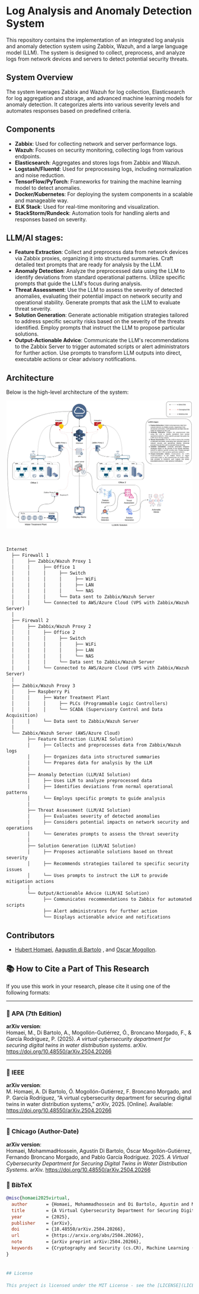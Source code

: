 # Log Analysis and Anomaly Detection System

This repository contains the implementation of an integrated log analysis and anomaly detection system using Zabbix, Wazuh, and a large language model (LLM). The system is designed to collect, preprocess, and analyze logs from network devices and servers to detect potential security threats. 

## System Overview 

The system leverages Zabbix and Wazuh for log collection, Elasticsearch for log aggregation and storage, and advanced machine learning models for anomaly detection. It categorizes alerts into various severity levels and automates responses based on predefined criteria.

## Components

- **Zabbix**: Used for collecting network and server performance logs.
- **Wazuh**: Focuses on security monitoring, collecting logs from various endpoints.
- **Elasticsearch**: Aggregates and stores logs from Zabbix and Wazuh.
- **Logstash/Fluentd**: Used for preprocessing logs, including normalization and noise reduction.
- **TensorFlow/PyTorch**: Frameworks for training the machine learning model to detect anomalies.
- **Docker/Kubernetes**: For deploying the system components in a scalable and manageable way.
- **ELK Stack**: Used for real-time monitoring and visualization.
- **StackStorm/Rundeck**: Automation tools for handling alerts and responses based on severity.


## LLM/AI stages:
- **Feature Extraction**: Collect and preprocess data from network devices via Zabbix proxies, organizing it into structured summaries. Craft detailed text prompts that are ready for analysis by the LLM.
- **Anomaly Detection**: Analyze the preprocessed data using the LLM to identify deviations from standard operational patterns. Utilize specific prompts that guide the LLM's focus during analysis.
- **Threat Assessment**: Use the LLM to assess the severity of detected anomalies, evaluating their potential impact on network security and operational stability. Generate prompts that ask the LLM to evaluate threat severity.
- **Solution Generation**: Generate actionable mitigation strategies tailored to address specific security risks based on the severity of the threats identified. Employ prompts that instruct the LLM to propose particular solutions.
- **Output-Actionable Advice**: Communicate the LLM's recommendations to the Zabbix Server to trigger automated scripts or alert administrators for further action. Use prompts to transform LLM outputs into direct, executable actions or clear advisory notifications.

## Architecture

Below is the high-level architecture of the system:

![Architecture Diagram](./CyberDiagram.webp)

```plaintext


```

```plaintext
Internet
  ├── Firewall 1
  │     ├── Zabbix/Wazuh Proxy 1
  │     │     ├── Office 1
  │     │     │     ├── Switch
  │     │     │     │     ├── WiFi
  │     │     │     │     ├── LAN
  │     │     │     │     └── NAS
  │     │     │     └── Data sent to Zabbix/Wazuh Server
  │     │     └── Connected to AWS/Azure Cloud (VPS with Zabbix/Wazuh Server)
  │
  ├── Firewall 2
  │     ├── Zabbix/Wazuh Proxy 2
  │     │     ├── Office 2
  │     │     │     ├── Switch
  │     │     │     │     ├── WiFi
  │     │     │     │     ├── LAN
  │     │     │     │     └── NAS
  │     │     │     └── Data sent to Zabbix/Wazuh Server
  │     │     └── Connected to AWS/Azure Cloud (VPS with Zabbix/Wazuh Server)
  │
  ├── Zabbix/Wazuh Proxy 3
  │     ├── Raspberry Pi
  │     │     ├── Water Treatment Plant
  │     │     │     ├── PLCs (Programmable Logic Controllers)
  │     │     │     └── SCADA (Supervisory Control and Data Acquisition)
  │     │     └── Data sent to Zabbix/Wazuh Server
  │
  └── Zabbix/Wazuh Server (AWS/Azure Cloud)
        ├── Feature Extraction (LLM/AI Solution)
        │     ├── Collects and preprocesses data from Zabbix/Wazuh logs
        │     ├── Organizes data into structured summaries
        │     └── Prepares data for analysis by the LLM
        │
        ├── Anomaly Detection (LLM/AI Solution)
        │     ├── Uses LLM to analyze preprocessed data
        │     ├── Identifies deviations from normal operational patterns
        │     └── Employs specific prompts to guide analysis
        │
        ├── Threat Assessment (LLM/AI Solution)
        │     ├── Evaluates severity of detected anomalies
        │     ├── Considers potential impacts on network security and operations
        │     └── Generates prompts to assess the threat severity
        │
        ├── Solution Generation (LLM/AI Solution)
        │     ├── Proposes actionable solutions based on threat severity
        │     ├── Recommends strategies tailored to specific security issues
        │     └── Uses prompts to instruct the LLM to provide mitigation actions
        │
        └── Output/Actionable Advice (LLM/AI Solution)
              ├── Communicates recommendations to Zabbix for automated scripts
              ├── Alert administrators for further action
              └── Displays actionable advice and notifications

```
## Contributors

- [Hubert Homaei](https://github.com/homaei), [Aagustin di Bartolo](https://github.com/Jacklamotta) , and [Oscar Mogollon](https://github.com/omogollo2).
  


## 📚 How to Cite a Part of This Research

If you use this work in your research, please cite it using one of the following formats:

---

### 📌 APA (7th Edition)

**arXiv version**:  
Homaei, M., Di Bartolo, A., Mogollón-Gutiérrez, Ó., Broncano Morgado, F., & García Rodríguez, P. (2025). *A virtual cybersecurity department for securing digital twins in water distribution systems*. arXiv. https://doi.org/10.48550/arXiv.2504.20266

---

### 📌 IEEE

**arXiv version**:  
M. Homaei, A. Di Bartolo, Ó. Mogollón-Gutiérrez, F. Broncano Morgado, and P. García Rodríguez, “A virtual cybersecurity department for securing digital twins in water distribution systems,” *arXiv*, 2025. [Online]. Available: https://doi.org/10.48550/arXiv.2504.20266

---

### 📌 Chicago (Author-Date)

**arXiv version**:  
Homaei, MohammadHossein, Agustín Di Bartolo, Óscar Mogollón-Gutiérrez, Fernando Broncano Morgado, and Pablo García Rodríguez. 2025. *A Virtual Cybersecurity Department for Securing Digital Twins in Water Distribution Systems*. arXiv. https://doi.org/10.48550/arXiv.2504.20266


### 📌 BibTeX

```bibtex
@misc{homaei2025virtual,
  author       = {Homaei, Mohammadhossein and Di Bartolo, Agustin and Mogollon-Gutierrez, Oscar and Broncano Morgado, Fernando and Garcia Rodriguez, Pablo},
  title        = {A Virtual Cybersecurity Department for Securing Digital Twins in Water Distribution Systems},
  year         = {2025},
  publisher    = {arXiv},
  doi          = {10.48550/arXiv.2504.20266},
  url          = {https://arxiv.org/abs/2504.20266},
  note         = {arXiv preprint arXiv:2504.20266},
  keywords     = {Cryptography and Security (cs.CR), Machine Learning (cs.LG), Networking and Internet Architecture (cs.NI)}
}


## License

This project is licensed under the MIT License - see the [LICENSE](LICENSE) file for details.
